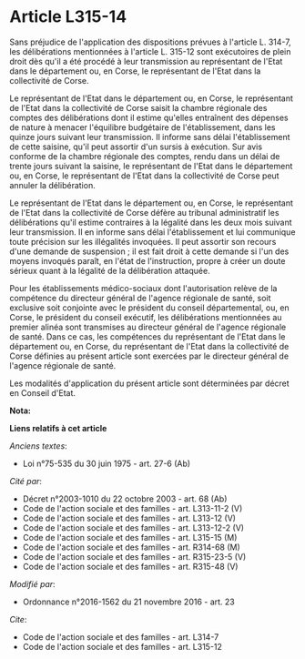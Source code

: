 # Article L315-14

Sans préjudice de l'application des dispositions prévues à l'article L. 314-7, les délibérations mentionnées à l'article L.
315-12 sont exécutoires de plein droit dès qu'il a été procédé à leur transmission au représentant de l'Etat dans le
département ou, en Corse, le représentant de l'Etat dans la collectivité de Corse. 

Le représentant de l'Etat dans le département ou, en Corse, le représentant de l'Etat dans la collectivité de Corse saisit la
chambre régionale des comptes des délibérations dont il estime qu'elles entraînent des dépenses de nature à menacer
l'équilibre budgétaire de l'établissement, dans les quinze jours suivant leur transmission. Il informe sans délai
l'établissement de cette saisine, qu'il peut assortir d'un sursis à exécution. Sur avis conforme de la chambre régionale des
comptes, rendu dans un délai de trente jours suivant la saisine, le représentant de l'Etat dans le département ou, en Corse,
le représentant de l'Etat dans la collectivité de Corse peut annuler la délibération. 

Le représentant de l'Etat dans le département ou, en Corse, le représentant de l'Etat dans la collectivité de Corse défère au
tribunal administratif les délibérations qu'il estime contraires à la légalité dans les deux mois suivant leur transmission.
Il en informe sans délai l'établissement et lui communique toute précision sur les illégalités invoquées. Il peut assortir
son recours d'une demande de suspension ; il est fait droit à cette demande si l'un des moyens invoqués paraît, en l'état de
l'instruction, propre à créer un doute sérieux quant à la légalité de la délibération attaquée. 

Pour les établissements médico-sociaux dont l'autorisation relève de la compétence du directeur général de l'agence régionale
de santé, soit exclusive soit conjointe avec le président du conseil départemental, ou, en Corse, le président du conseil
exécutif, les délibérations mentionnées au premier alinéa sont transmises au directeur général de l'agence régionale de
santé. Dans ce cas, les compétences du représentant de l'Etat dans le département ou, en Corse, du représentant de l'Etat
dans la collectivité de Corse définies au présent article sont exercées par le directeur général de l'agence régionale de
santé. 

Les modalités d'application du présent article sont déterminées par décret en Conseil d'Etat.

**Nota:**



**Liens relatifs à cet article**

_Anciens textes_:

  - Loi n°75-535 du 30 juin 1975 - art. 27-6 (Ab)

_Cité par_:

  - Décret n°2003-1010 du 22 octobre 2003 - art. 68 (Ab)
  - Code de l'action sociale et des familles - art. L313-11-2 (V)
  - Code de l'action sociale et des familles - art. L313-12 (V)
  - Code de l'action sociale et des familles - art. L313-12-2 (V)
  - Code de l'action sociale et des familles - art. L315-15 (M)
  - Code de l'action sociale et des familles - art. R314-68 (M)
  - Code de l'action sociale et des familles - art. R315-23-5 (V)
  - Code de l'action sociale et des familles - art. R315-48 (V)

_Modifié par_:

  - Ordonnance n°2016-1562 du 21 novembre 2016 - art. 23

_Cite_:

  - Code de l'action sociale et des familles - art. L314-7
  - Code de l'action sociale et des familles - art. L315-12
